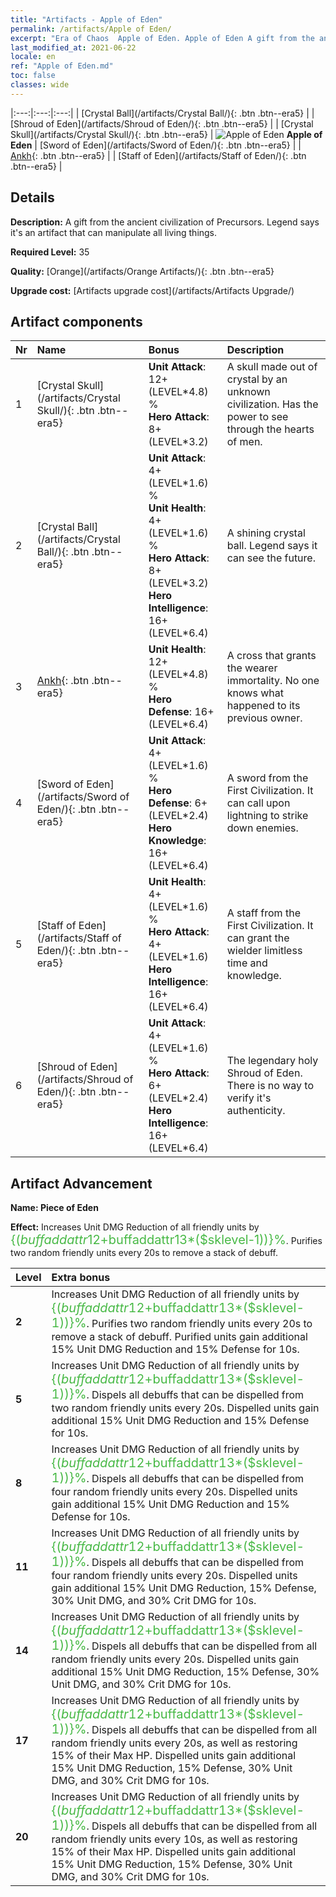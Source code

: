 ```yaml
---
title: "Artifacts - Apple of Eden"
permalink: /artifacts/Apple of Eden/
excerpt: "Era of Chaos  Apple of Eden. Apple of Eden A gift from the ancient civilization of Precursors. Legend says it's an artifact that can manipulate all living things."
last_modified_at: 2021-06-22
locale: en
ref: "Apple of Eden.md"
toc: false
classes: wide
---
```


  |:---:|:---:|:---:| 
  |  [Crystal Ball](/artifacts/Crystal Ball/){: .btn .btn--era5} |   |  [Shroud of Eden](/artifacts/Shroud of Eden/){: .btn .btn--era5} | 
  |  [Crystal Skull](/artifacts/Crystal Skull/){: .btn .btn--era5} | ![Apple of Eden](/images/t/icon_artifact_49.png) **Apple of Eden** |  [Sword of Eden](/artifacts/Sword of Eden/){: .btn .btn--era5} | 
  |  [Ankh](/artifacts/Ankh/){: .btn .btn--era5} |   |  [Staff of Eden](/artifacts/Staff of Eden/){: .btn .btn--era5} | 


## Details

 **Description:** A gift from the ancient civilization of Precursors. Legend says it's an artifact that can manipulate all living things.

 **Required Level:** 35

 **Quality:** [Orange](/artifacts/Orange Artifacts/){: .btn .btn--era5}

 **Upgrade cost:** [Artifacts upgrade cost](/artifacts/Artifacts Upgrade/)



## Artifact components

  | Nr |    Name    |   Bonus | Description | 
  |:---|:-----------|:--------|:------------| 
  | 1 | [Crystal Skull](/artifacts/Crystal Skull/){: .btn .btn--era5} | **Unit Attack**: 12+(LEVEL\*4.8) %<br/>**Hero Attack**: 8+(LEVEL\*3.2) | A skull made out of crystal by an unknown civilization. Has the power to see through the hearts of men. | 
  | 2 | [Crystal Ball](/artifacts/Crystal Ball/){: .btn .btn--era5} | **Unit Attack**: 4+(LEVEL\*1.6) %<br/>**Unit Health**: 4+(LEVEL\*1.6) %<br/>**Hero Attack**: 8+(LEVEL\*3.2)<br/>**Hero Intelligence**: 16+(LEVEL\*6.4) | A shining crystal ball. Legend says it can see the future. | 
  | 3 | [Ankh](/artifacts/Ankh/){: .btn .btn--era5} | **Unit Health**: 12+(LEVEL\*4.8) %<br/>**Hero Defense**: 16+(LEVEL\*6.4) | A cross that grants the wearer immortality. No one knows what happened to its previous owner. | 
  | 4 | [Sword of Eden](/artifacts/Sword of Eden/){: .btn .btn--era5} | **Unit Attack**: 4+(LEVEL\*1.6) %<br/>**Hero Defense**: 6+(LEVEL\*2.4)<br/>**Hero Knowledge**: 16+(LEVEL\*6.4) | A sword from the First Civilization. It can call upon lightning to strike down enemies. | 
  | 5 | [Staff of Eden](/artifacts/Staff of Eden/){: .btn .btn--era5} | **Unit Health**: 4+(LEVEL\*1.6) %<br/>**Hero Attack**: 4+(LEVEL\*1.6)<br/>**Hero Intelligence**: 16+(LEVEL\*6.4) | A staff from the First Civilization. It can grant the wielder limitless time and knowledge. | 
  | 6 | [Shroud of Eden](/artifacts/Shroud of Eden/){: .btn .btn--era5} | **Unit Attack**: 4+(LEVEL\*1.6) %<br/>**Hero Attack**: 6+(LEVEL\*2.4)<br/>**Hero Intelligence**: 16+(LEVEL\*6.4) | The legendary holy Shroud of Eden. There is no way to verify it's authenticity. | 


## Artifact Advancement

 **Name: Piece of Eden**

 **Effect:** Increases Unit DMG Reduction of all friendly units by <span style="color: #48b946;font-size:20px">{($buffaddattr12+$buffaddattr13*($sklevel-1))}%</span>. Purifies two random friendly units every 20s to remove a stack of debuff.

  |  Level  |    Extra bonus  | 
  |:--------|:----------------| 
  | **2** | Increases Unit DMG Reduction of all friendly units by <span style="color: #48b946;font-size:20px">{($buffaddattr12+$buffaddattr13*($sklevel-1))}%</span>. Purifies two random friendly units every 20s to remove a stack of debuff. Purified units gain additional 15% Unit DMG Reduction and 15% Defense for 10s. | 
  | **5** | Increases Unit DMG Reduction of all friendly units by <span style="color: #48b946;font-size:20px">{($buffaddattr12+$buffaddattr13*($sklevel-1))}%</span>. Dispels all debuffs that can be dispelled from two random friendly units every 20s. Dispelled units gain additional 15% Unit DMG Reduction and 15% Defense for 10s. | 
  | **8** | Increases Unit DMG Reduction of all friendly units by <span style="color: #48b946;font-size:20px">{($buffaddattr12+$buffaddattr13*($sklevel-1))}%</span>. Dispels all debuffs that can be dispelled from four random friendly units every 20s. Dispelled units gain additional 15% Unit DMG Reduction and 15% Defense for 10s. | 
  | **11** | Increases Unit DMG Reduction of all friendly units by <span style="color: #48b946;font-size:20px">{($buffaddattr12+$buffaddattr13*($sklevel-1))}%</span>. Dispels all debuffs that can be dispelled from four random friendly units every 20s. Dispelled units gain additional 15% Unit DMG Reduction, 15% Defense, 30% Unit DMG, and 30% Crit DMG for 10s. | 
  | **14** | Increases Unit DMG Reduction of all friendly units by <span style="color: #48b946;font-size:20px">{($buffaddattr12+$buffaddattr13*($sklevel-1))}%</span>. Dispels all debuffs that can be dispelled from all random friendly units every 20s. Dispelled units gain additional 15% Unit DMG Reduction, 15% Defense, 30% Unit DMG, and 30% Crit DMG for 10s. | 
  | **17** | Increases Unit DMG Reduction of all friendly units by <span style="color: #48b946;font-size:20px">{($buffaddattr12+$buffaddattr13*($sklevel-1))}%</span>. Dispels all debuffs that can be dispelled from all random friendly units every 20s, as well as restoring 15% of their Max HP. Dispelled units gain additional 15% Unit DMG Reduction, 15% Defense, 30% Unit DMG, and 30% Crit DMG for 10s. | 
  | **20** | Increases Unit DMG Reduction of all friendly units by <span style="color: #48b946;font-size:20px">{($buffaddattr12+$buffaddattr13*($sklevel-1))}%</span>. Dispels all debuffs that can be dispelled from all random friendly units every 10s, as well as restoring 15% of their Max HP. Dispelled units gain additional 15% Unit DMG Reduction, 15% Defense, 30% Unit DMG, and 30% Crit DMG for 10s. | 
